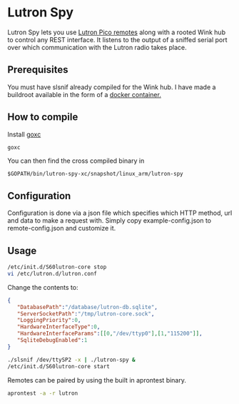 # Lutron Spy

Lutron Spy lets you use 
[Lutron Pico remotes](http://www.amazon.com/Lutron-PJ2-WALL-WH-L01-Remote-Control-Mounting/dp/B00JR202JQ/)
along with a rooted Wink hub to control any REST interface. It
listens to the output of a sniffed serial port over which communication
with the Lutron radio takes place.

## Prerequisites

You must have slsnif already compiled for the Wink hub. I have made
a buildroot available in the form of a [docker container.](https://github.com/evq/imx28-buildroot)

## How to compile

Install [goxc](https://github.com/laher/goxc)

```bash
goxc
```

You can then find the cross compiled binary in 

```
$GOPATH/bin/lutron-spy-xc/snapshot/linux_arm/lutron-spy
```

## Configuration

Configuration is done via a json file which specifies which HTTP method,
url and data to make a request with. Simply copy example-config.json to
remote-config.json and customize it.

## Usage

```bash
/etc/init.d/S60lutron-core stop
vi /etc/lutron.d/lutron.conf
```

Change the contents to:

```json
{
   "DatabasePath":"/database/lutron-db.sqlite",
   "ServerSocketPath":"/tmp/lutron-core.sock",
   "LoggingPriority":0,
   "HardwareInterfaceType":0,
   "HardwareInterfaceParams":[[0,"/dev/ttyp0"],[1,"115200"]],
   "SqliteDebugEnabled":1
}
```

```bash
./slsnif /dev/ttySP2 -x | ./lutron-spy &
/etc/init.d/S60lutron-core start
```

Remotes can be paired by using the built in aprontest binary.

```bash
aprontest -a -r lutron
```
